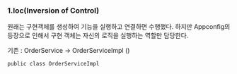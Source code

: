 
### 1.Ioc(Inversion of Control)

원래는 구현객체를 생성하여 기능을 실행하고 연결하면 수행했다. 
하지만 Appconfig의 등장으로 인해서 구현 객체는 자신의 로직을 실행하는 역할만 담당한다.

기존 : OrderService -> OrderServiceImpl  ()

```
public class OrderServiceImpl 
```